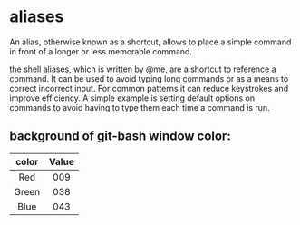 # aliases

An alias, otherwise known as a shortcut, allows to place a simple command in front of a longer or less memorable command.

the shell aliases, which is written by @me, are a shortcut to reference a command. It can be used to avoid typing long commands or as a means to correct incorrect input. For common patterns it can reduce keystrokes and improve efficiency. A simple example is setting default options on commands to avoid having to type them each time a command is run.

## background of git-bash window color:

|  color  |  Value  |
|:-------:|:-------:|
|   Red   |   009   |
|  Green  |   038   |
|  Blue   |   043   |
